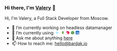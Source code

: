 ### Hi there, I'm [Valery](https://github.com/bardak-dev) 👋

Hi, I'm Valery, a Full Stack Developer from Moscow.

- 💪 I’m currently working on headless datamanager
- 🧪 I’m currently using <code><img height="12" src="https://raw.githubusercontent.com/bardak-dev/bardak-dev/master/assets/react.png"></code> <code><img height="12" src="https://raw.githubusercontent.com/bardak-dev/bardak-dev/master/assets/mongodb.png"></code> <code><img height="12" src="https://raw.githubusercontent.com/bardak-dev/bardak-dev/master/assets/nestjs.png"></code> <code><img height="12" src="https://raw.githubusercontent.com/bardak-dev/bardak-dev/master/assets/nodejs.png"></code> <code><img height="12" src="https://raw.githubusercontent.com/bardak-dev/bardak-dev/master/assets/typescript.png"></code>
- 💬 Ask me about anything [here](https://github.com/bardak-dev/bardak-dev/issues)
- 📫 How to reach me: [hello@bardak.io](mailto:hello@bardak.io)
